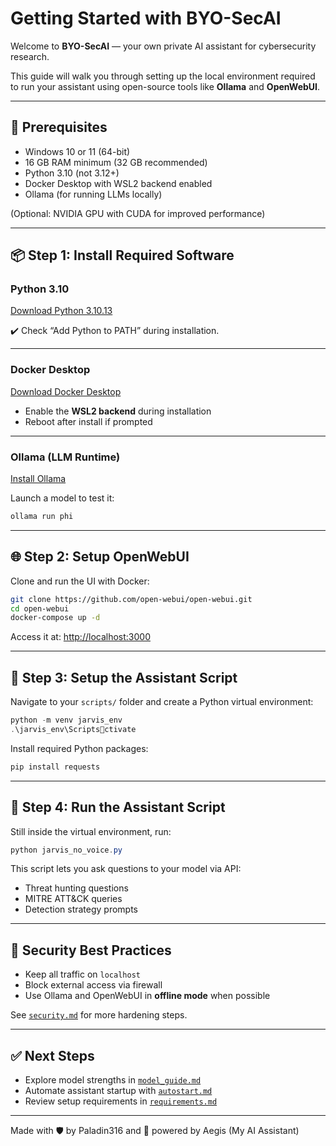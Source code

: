 
# Getting Started with BYO-SecAI

Welcome to **BYO-SecAI** — your own private AI assistant for cybersecurity research.

This guide will walk you through setting up the local environment required to run your assistant using open-source tools like **Ollama** and **OpenWebUI**.

---

## 🧱 Prerequisites

- Windows 10 or 11 (64-bit)
- 16 GB RAM minimum (32 GB recommended)
- Python 3.10 (not 3.12+)
- Docker Desktop with WSL2 backend enabled
- Ollama (for running LLMs locally)

(Optional: NVIDIA GPU with CUDA for improved performance)

---

## 📦 Step 1: Install Required Software

### Python 3.10
[Download Python 3.10.13](https://www.python.org/downloads/release/python-31013/)

✔️ Check “Add Python to PATH” during installation.

---

### Docker Desktop
[Download Docker Desktop](https://www.docker.com/products/docker-desktop/)

- Enable the **WSL2 backend** during installation
- Reboot after install if prompted

---

### Ollama (LLM Runtime)
[Install Ollama](https://ollama.com/download)

Launch a model to test it:
```bash
ollama run phi
```

---

## 🌐 Step 2: Setup OpenWebUI

Clone and run the UI with Docker:
```bash
git clone https://github.com/open-webui/open-webui.git
cd open-webui
docker-compose up -d
```

Access it at: [http://localhost:3000](http://localhost:3000)

---

## 🤖 Step 3: Setup the Assistant Script

Navigate to your `scripts/` folder and create a Python virtual environment:

```powershell
python -m venv jarvis_env
.\jarvis_env\Scriptsctivate
```

Install required Python packages:

```powershell
pip install requests
```

---

## 🧠 Step 4: Run the Assistant Script

Still inside the virtual environment, run:

```powershell
python jarvis_no_voice.py
```

This script lets you ask questions to your model via API:
- Threat hunting questions
- MITRE ATT&CK queries
- Detection strategy prompts

---

## 🔐 Security Best Practices

- Keep all traffic on `localhost`
- Block external access via firewall
- Use Ollama and OpenWebUI in **offline mode** when possible

See [`security.md`](security.md) for more hardening steps.

---

## ✅ Next Steps

- Explore model strengths in [`model_guide.md`](model_guide.md)
- Automate assistant startup with [`autostart.md`](autostart.md)
- Review setup requirements in [`requirements.md`](requirements.md)

---

Made with 🛡️ by Paladin316 and 🤖 powered by Aegis (My AI Assistant)
